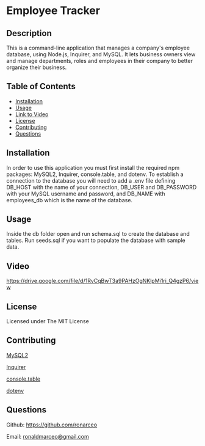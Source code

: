 
# Employee Tracker
            
## Description
This is a command-line application that manages a company's employee database, using Node.js, Inquirer, and MySQL. It lets business owners view and manage departments, roles and employees in their company to better organize their business.

## Table of Contents
* [Installation](#installation)
* [Usage](#usage)
* [Link to Video](#video)
* [License](#license)
* [Contributing](#contributing)
* [Questions](#questions)
            
## Installation
In order to use this application you must first install the required npm packages: MySQL2, Inquirer, console.table, and dotenv. To establish a connection to the database you will need to add a .env file defining DB_HOST with the name of your connection, DB_USER and DB_PASSWORD with your MySQL username and password, and DB_NAME with employees_db which is the name of the database.
            
## Usage
Inside the db folder open and run schema.sql to create the database and tables. Run seeds.sql if you want to populate the database with sample data.
            
## Video
https://drive.google.com/file/d/1RvCqBwT3a9PAHzOgNKlpMi1ri_Q4gzP6/view

## License
Licensed under The MIT License
            
## Contributing
[MySQL2](https://www.npmjs.com/package/mysql2)

[Inquirer](https://www.npmjs.com/package/inquirer)

[console.table](https://www.npmjs.com/package/console.table)

[dotenv](https://www.npmjs.com/package/dotenv)
                
## Questions
Github: https://github.com/ronarceo

Email: ronaldmarceo@gmail.com